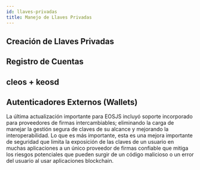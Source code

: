 ```yaml
---
id: llaves-privadas
title: Manejo de Llaves Privadas
---
```


## Creación de Llaves Privadas 

## Registro de Cuentas 

## cleos + keosd

## Autenticadores Externos (Wallets)

La última actualización importante para EOSJS incluyó soporte incorporado para proveedores de firmas intercambiables; eliminando la carga de manejar la gestión segura de claves de su alcance y mejorando la interoperabilidad. Lo que es más importante, esta es una mejora importante de seguridad que limita la exposición de las claves de un usuario en muchas aplicaciones a un único proveedor de firmas confiable que mitiga los riesgos potenciales que pueden surgir de un código malicioso o un error del usuario al usar aplicaciones blockchain.
